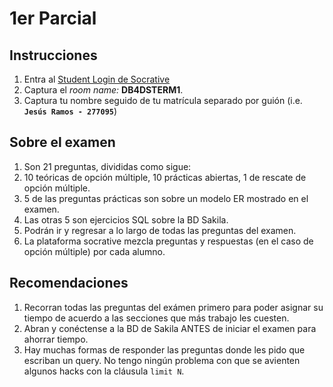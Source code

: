 # 1er Parcial

## Instrucciones
1. Entra al [Student Login de Socrative](https://b.socrative.com/login/student/)
2. Captura el _room name:_ **DB4DSTERM1**.
3. Captura tu nombre seguido de tu matrícula separado por guión (i.e. **`Jesús Ramos - 277095`**)

## Sobre el examen
1. Son 21 preguntas, divididas como sigue:
2. 10 teóricas de opción múltiple, 10 prácticas abiertas, 1 de rescate de opción múltiple.
3. 5 de las preguntas prácticas son sobre un modelo ER mostrado en el examen.
4. Las otras 5 son ejercicios SQL sobre la BD Sakila.
5. Podrán ir y regresar a lo largo de todas las preguntas del examen.
6. La plataforma socrative mezcla preguntas y respuestas (en el caso de opción múltiple) por cada alumno.

## Recomendaciones
1. Recorran todas las preguntas del exámen primero para poder asignar su tiempo de acuerdo a las secciones que más trabajo les cuesten.
2. Abran y conéctense a la BD de Sakila ANTES de iniciar el examen para ahorrar tiempo.
3. Hay muchas formas de responder las preguntas donde les pido que escriban un query. No tengo ningún problema con que se avienten algunos hacks con la cláusula `limit N`.
